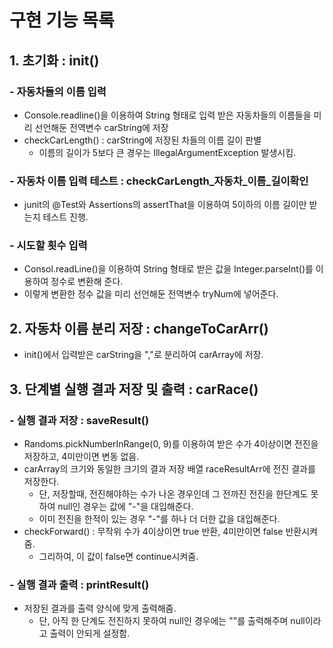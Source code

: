 # 구현 기능 목록

## 1. 초기화 : init()
### - 자동차들의 이름 입력
* Console.readline()을 이용하여 String 형태로 입력 받은 자동차들의 이름들을 미리 선언해둔 전역변수 carString에 저장
* checkCarLength() : carString에 저장된 차들의 이름 길이 판별
  * 이름의 길이가 5보다 큰 경우는 IllegalArgumentException 발생시킴.
### - 자동차 이름 입력 테스트 : checkCarLength_자동차_이름_길이확인
* junit의 @Test와 Assertions의 assertThat을 이용하여 5이하의 이름 길이만 받는지 테스트 진행.
### - 시도할 횟수 입력
* Consol.readLine()을 이용하여 String 형태로 받은 값을 Integer.parseInt()를 이용하여 정수로 변환해 준다.
* 이렇게 변환한 정수 값을 미리 선언해둔 전역변수 tryNum에 넣어준다.

## 2. 자동차 이름 분리 저장 : changeToCarArr()
* init()에서 입력받은 carString을 ","로 분리하여 carArray에 저장.

## 3. 단계별 실행 결과 저장 및 출력 : carRace()
### - 실행 결과 저장 : saveResult()
* Randoms.pickNumberInRange(0, 9)를 이용하여 받은 수가 4이상이면 전진을 저장하고, 4미만이면 변동 없음.
* carArray의 크기와 동일한 크기의 결과 저장 배열 raceResultArr에 전진 결과를 저장한다.
  * 단, 저장할때, 전진해야하는 수가 나온 경우인데 그 전까진 전진을 한단계도 못하여 null인 경우는 값에 "-"을 대입해준다.
  * 이미 전진을 한적이 있는 경우 "-"를 하나 더 더한 값을 대입해준다.
* checkForward() : 무작위 수가 4이상이면 true 반환, 4미만이면 false 반환시켜줌.
  * 그리하여, 이 값이 false면 continue시켜줌.
### - 실행 결과 출력 : printResult()
* 저장된 결과를 출력 양식에 맞게 출력해줌.
  * 단, 아직 한 단계도 전진하지 못하여 null인 경우에는 ""를 출력해주며 null이라고 출력이 안되게 설정함.
